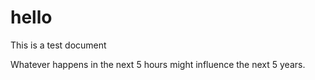 # hello
This is a test document

Whatever happens in the next 5 hours might influence the next 5 years.
